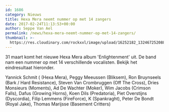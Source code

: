 ```yaml
---
id: 1686
category: Nieuws
title: Hexa Mera neemt nummer op met 14 zangers
date: 2017-02-24T11:13:53+00:00
author: Seppe Van Ael
permalink: /news/hexa-mera-neemt-nummer-op-met-14-zangers/
thumbnail: >-
  https://res.cloudinary.com/rockxxl/image/upload/16252182_1324672520889098_3477984979230228662_o.jpg
---
```

31 maart komt het nieuwe Hexa Mera album 'Enlightenment' uit. De band nam een nummer op met 14 verschillende vocalisten. Bekijk het eindresultaat hieronder.

Yannick Schmit ( (Hexa Mera), Peggy Meeussen (Bliksem), Ron Bruynseels (Bark / Hard Resistance), Steven Van Crombruggen (Off The Cross), Dries Monsieurs (Moments), Ad De Wachter (Moker), Wim Jacobs (Crimson Falls), Dafus (Growing Horns), Koen Dils (Predatoria), Piet Overstijns (Dyscordia), Filip Lemmens (FireForce), K (Spankraght), Peter De Bondt (Royal Jake), Thomas Marijsse (Basement Critters)
